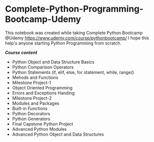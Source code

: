 # Complete-Python-Programming-Bootcamp-Udemy
This notebook was created while taking Complete Python Bootcamp @Udemy https://www.udemy.com/course/pythonbootcamp/  I hope this help's anyone starting Python Programming from scratch.

***Course content***
* Python Object and Data Structure Basics
* Python Comparison Operators
* Python Statements (if, elif, else, for statement, while, range()
* Mehods and Functions
* Milestone Project-1
* Object Oriented Programming
* Errors and Exceptions Handing
* Milestone Project-2
* Modules and Packages
* Built-in Functions
* Python Decorators
* Python Generators
* Final Capstone Python Project
* Advanced Python Modules
* Advanced Python Object and Data Structures
